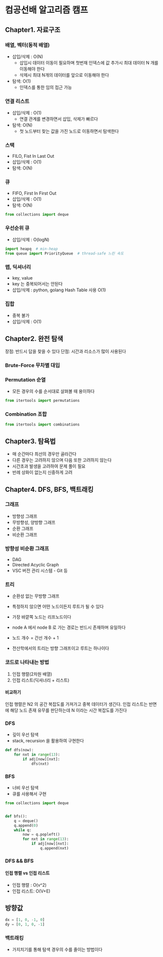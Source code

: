 # 컴공선배 알고리즘 캠프

## Chapter1. 자료구조

### 배열, 벡터(동적 배열)

- 삽입/삭제 : O(N)
    - 삽입시 데이터 이동이 필요하며 첫번재 인덱스에 값 추가시 최대 데이터 N 개를 이동해야 한다
    - 삭제시 최대 N개의 데이터를 앞으로 이동해야 한다
- 탐색: O(1)
    - 인덱스를 통한 임의 접근 가능

### 연결 리스트

- 삽입/삭제 : O(1)
    - 연결 관계를 변경하면서 삽입, 삭제가 빠르다
- 탐색: O(N)
    - 첫 노드부터 찾는 값을 가진 노드로 이동하면서 탐색한다

### 스택

- FILO, Fist In Last Out
- 삽입/삭제 : O(1)
- 탐색: O(N)

### 큐

- FIFO, First In First Out
- 삽입/삭제 : O(1)
- 탐색: O(N)

```python
from collections import deque
```

### 우선순위 큐

- 삽입/삭제 : O(logN)

```python
import heapq  # min-heap
from queue import PriorityQueue  # thread-safe 느린 속도
```

### 맵, 딕셔너리

- key, value
- key 는 중복되어서는 안된다
- 삽입/삭제 : python, golang Hash Table 사용 O(1)

### 집합

- 중복 불가
- 삽입/삭제 : O(1)

## Chapter2. 완전 탐색

장점: 반드시 답을 찾을 수 있다
단점: 시간과 리소스가 많이 사용된다

### Brute-Force 무차별 대입

### Permutation 순열

- 모든 경우의 수를 순서대로 살펴볼 때 용이하다

```python
from itertools import permutations
```

### Combination 조합

```python
from itertools import combinations
```

## Chapter3. 탐욕법

- 매 순간마다 최선의 경우만 골라간다
- 다른 경우는 고려하지 않으며 다음 또한 고려하지 않는다
- 시간초과 발생을 고려하여 문제 풀이 필요
- 반례 상화이 없는지 신중하게 고려

## Chapter4. DFS, BFS, 백트래킹

### 그래프

- 방향성 그래프
- 무방향성, 양방향 그래프
- 순환 그래프
- 비순환 그래프

### 방향성 비순환 그래프

- DAG
- Directed Acyclic Graph
- VSC 버전 관리 시스템 - Git 등

### 트리

- 순환성 없는 무방향 그래프
- 특정하지 않으면 어떤 노드이든지 루트가 될 수 있다
- 가장 바깥쪽 노드는 리프노드이다
- node A 에서 node B 로 가는 경로는 반드시 존재하며 유일하다
- 노드 개수 = 간선 개수 + 1

- 전산학에서의 트리는 방향 그래프이고 루트는 하나이다

### 코드로 나타내는 방법

1. 인접 행렬(2차원 배열)
2. 인접 리스트(딕셔너리 + 리스트)

#### 비교하기

인접 행렬은 N2 의 공간 복잡도를 가져가고 중복 데이터가 생긴다.
인접 리스트는 반면에 해당 노드 존재 유무를 판단하는데 N 이라는 시간 복잡도를 가진다

### DFS

- 깊이 우선 탐색
- stack, recursion 을 활용하여 구현한다

```python
def dfs(now):
    for nxt in range(13):
        if adj[now][nxt]:
            dfs(nxt)
```

### BFS

- 너비 우선 탐색
- 큐를 사용해서 구현

```python
from collections import deque


def bfs():
    q = deque()
    q.append(0)
    while q:
        now = q.popleft()
        for nxt in range(13):
            if adj[now][nxt]:
                q.append(nxt)
```

### DFS && BFS

#### 인접 행렬 vs 인접 리스트

- 인접 행렬 : O(v^2)
- 인접 리스트: O(V+E)

## 방향값

```python
dx = [1, 0, -1, 0]
dy = [0, 1, 0, -1]
```

### 백트래킹

- 가지치기를 통해 탐색 경우의 수를 줄이는 방법이다 





